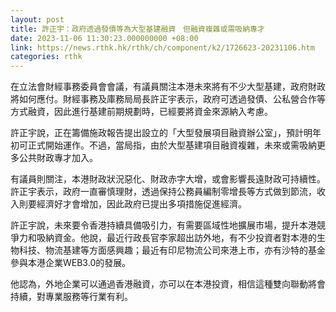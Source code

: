 ```yaml
---
layout: post
title: 許正宇：政府透過發債等為大型基建融資　但融資複雜或需吸納專才
date: 2023-11-06 11:30:23.000000000 +08:00
link: https://news.rthk.hk/rthk/ch/component/k2/1726623-20231106.htm
categories: rthk
---
```


在立法會財經事務委員會會議，有議員關注本港未來將有不少大型基建，政府財政將如何應付。財經事務及庫務局局長許正宇表示，政府可透過發債、公私營合作等方式融資，因此進行基建前期規劃時，已經要將資金來源納入考慮。

許正宇說，正在籌備施政報告提出設立的「大型發展項目融資辦公室」，預計明年初可正式開始運作。不過，當局指，由於大型基建項目融資複雜，未來或需吸納更多公共財政專才加入。

有議員則關注，本港財政狀況惡化、財政赤字大增，或會影響長遠財政可持續性。許正宇表示，政府一直審慎理財，透過保持公務員編制零增長等方式做到節流，收入則要經濟好才會增加，因此政府已提出多項措施促進經濟。

許正宇說，未來要令香港持續具備吸引力，有需要區域性地擴展市場，提升本港競爭力和吸納資金。他說，最近行政長官李家超出訪外地，有不少投資者對本港的生物科技、物流基建等方面感興趣；最近有印尼物流公司來港上市，亦有沙特的基金參與本港企業WEB3.0的發展。

他認為，外地企業可以通過香港融資，亦可以在本港投資，相信這種雙向聯動將會持續，對專業服務等行業有利。
